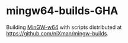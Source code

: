 # mingw64-builds-GHA

Building [MinGW-w64](https://www.mingw-w64.org/) with scripts distributed at <https://github.com/niXman/mingw-builds>.
